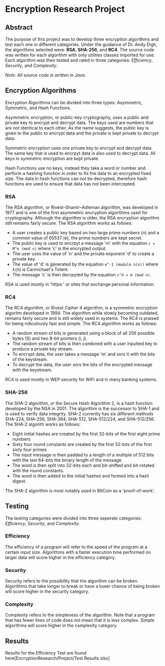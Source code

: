 # Encryption Research Project

##   Abstract 
  The purpose of this project was to develop three encryption algorithms and test each one in different categories. Under the guidance of Dr. Andy Digh, the algorithms selected were: **RSA**, **SHA-256**, and **RC4**. The source code was written for each algorithm with only utilities classes imported for use. Each algorithm was then tested and rated in three categories: *Efficiency*, *Security*, and *Complexity*. 
  
  *Note: All source code is written in Java.*
  
##  Encryption Algorithms
Encryption Algorithms can be divided into three types: Asymmetric, Symmetric, and Hash Functions. 

 Asymmetric encryption, or public-key cryptography, uses a public and private key to encrypt and decrypt data. The keys used are numbers that are not identical to each other. As the name suggests, the public key is given to the public to encrypt data and the private is kept private to decrypt data.

 Symmetric encryption uses one private key to encrypt and decrypt data. The same key that is used to encrpyt data is also used to decrypt data. All keys in symmetric encryption are kept private.

 Hash Functions use no keys, instead they take a word or number and perform a hashing function in order to fix the data to an encrypted fixed size. The data in hash functions can not be decrypted, therefore hash functions are used to ensure that data has not been intercepted. 

### RSA
  The RSA algorithm, or Rivest–Shamir–Adleman  algorithm, was developed in 1977 and is one of the first asymmetric encryption algorithms used for cryptography. Although the algorithm is older, the RSA encryption algorithm still remains fairly secure. The RSA algorithm works as follows:
  * A user creates a public key based on two large prime numbers (n) and a common value of 65537 (e), the prime numbers are kept secret.
  * The public key is used to encrpyt a message 'm' with the equation `c = M^e (mod n)` where 'c' is the encrypted output.
  * The user uses the value of 'n' and the private exponent 'd' to create a private key.
  * The value of 'd' is generated by the equation `e^-1 (modulo λ(n))` where λ(n) is Carmichael's Totent.
  * The message 'c' is then decrpyted by the equation `c^d = m (mod n)`.
  
RSA is used mostly in 'https:' or sites that exchange personal information.
 
### RC4
  The RC4 algorithm, or Rivest Cipher 4 algorithm, is a symmetric encryption algoritm developed in 1994. The algorithm while slowly becoming outdated, remains fairly secure and is still widely used in systems. The RC4 is praised for being ridiculously fast and simple. The RC4 algorithm works as follows:
  * A random stream of bits is generated using a block of all 256 possible bytes (S) and two 8-bit pointers (i, j).
  * The random stream of bits is then combined with a user inputted key to produce a private key stream.
  * To encrypt data, the user takes a message 'm' and xors it with the bits of the keystream.
  * To decrypt the data, the user xors the bits of the encrypted message with the keystream. 
  
 RC4 is used mostly in WEP security for WiFi and in many banking systems.
  
### SHA-256
The SHA-2 algorithm, or the Secure Hash Algorithm 2, is a hash function developed by the NSA in 2001. The algorithm is the successor to SHA-1 and is used to verify data integrity. SHA-2 currently has six different methods SHA-224, SHA-256, SHA-384, SHA-512, SHA-512/224, and SHA-512/256. The SHA-2 algorith works as follows:
  * Eight initial hashes are created by the first 32-bits of the first eight prime numbers
  * Sixty four round constants are created by the first 32-bits of the first sixty four primes
  * The input message is then padded to a length of a multiple of 512 bits with the last 64-bits the binary length of the message.
  * The word is then split into 32-bits each and bit-shifted and bit-rotated with the round constants.
  * The word is then added to the initial hashes and formed into a hash digest.
  
 The SHA-2 algorithm is most notably used in BitCoin as a 'proof-of-work'.
 
## Testing
The testing categories were divided into three seperate categories: *Efficiency*, *Security*, and *Complexity*.

### Efficiency
The efficiency of a program will refer to the speed of the program at a certain input size. Algorithms with a faster execution time performed on larger data will score higher in the efficiency category.

### Security
Security refers to the possibility that the algorithm can be broken. Algorithms that take longer to break or have a lower chance of being broken will score higher in the security category.

### Complexity
Complexity refers to the simpleness of the algorithm. Note that a program that has fewer lines of code does not mean that it is less complex. Simple algorithms will score higher in the complexity category.

## Results
Results for the Efficiency Test are found here[EncryptionResearch/Project/Test Results.xlsx]
